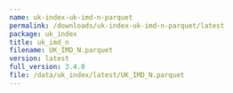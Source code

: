 ```yaml
---
name: uk-index-uk-imd-n-parquet
permalink: /downloads/uk-index-uk-imd-n-parquet/latest
package: uk_index
title: uk_imd_n
filename: UK_IMD_N.parquet
version: latest
full_version: 3.4.0
file: /data/uk_index/latest/UK_IMD_N.parquet
---
```

